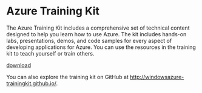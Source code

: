 <div>
<h1>Azure Training Kit</h1>
<p>The Azure Training Kit includes a comprehensive set of technical content designed to help you learn how to use Azure. The kit includes hands-on labs, presentations, demos, and code samples for every aspect of developing applications for Azure. You can use the resources in the training kit to teach yourself or train others.</p>
<p><a href="http://go.microsoft.com/fwlink/p/?LinkId=331133" class="solution-cta-link light-font arrowbtn green">download</a></p>
<p>You can also explore the training kit on GitHub at <a href="http://windowsazure-trainingkit.github.io/">http://windowsazure-trainingkit.github.io/</a>.</p>
</div>